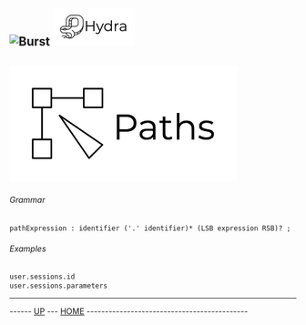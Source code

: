 ![Burst](../doc/burst_small.png "") ![](../../doc/hydra_small.png "")
--

![](paths.png "")
--


###### Grammar
    pathExpression : identifier ('.' identifier)* (LSB expression RSB)? ;
    
###### Examples
    user.sessions.id
    user.sessions.parameters


---
------ [UP](../readme.md) ---  [HOME](../../readme.md) --------------------------------------------
